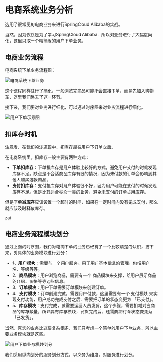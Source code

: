 # 电商系统业务分析

选用了很常见的电商业务来进行SpringCloud Alibaba的实战。

当然，因为仅仅是为了学习SpringCloud Alibaba，所以对业务进行了大幅度简化，这里只取一个精简版的用户下单业务。

## 电商业务流程

电商系统下单业务流程图：

![电商系统下单业务](https://gitee.com/wuyilong/picture-bed/raw/master/img/fdb84928b0e0478c85ea64f9392ef841~tplv-k3u1fbpfcp-watermark.png)

这个流程同样进行了简化，一般浏览完商品可能不会直接下单，而是先加入购物车，这里我们略去了这一环节。

接下来，我们要对业务进行细化，可以通过时序图来对业务流程进行细化。

![用户下单示意图](https://gitee.com/wuyilong/picture-bed/raw/master/img/392d23de065a43ca990d37681b363eb9~tplv-k3u1fbpfcp-watermark.png)

## 扣库存时机

注意看，在我们的泳道图中，扣库存是在用户下订单之后。

在电商系统里，扣库存一般主要有两种方式：

- **下单扣库存**：下单扣库存是用户体验比较好的方式，避免用户支付的时候发现库存不足。缺点是不合适商品库存有限的情况，因为未付款的订单会影响到其他人购买这款商品。
- **支付扣库存**：支付扣库存对用户体验很不好，因为用户可能在支付的时候发现库存不足。但是比较适合秒杀一类的业务，避免未支付的订单占用库存。

但是**下单减库存**应该设置一个超时的时间，如果在一定时间内没有完成支付，那么就应该及时释放库存。

zai

## 电商业务流程模块划分

通过上面的时序图，我们对电商下单的业务已经有了一个比较清楚的认识，接下来，对具体的业务模块进行划分：

- 1、**用户模块**：需要有一个用户服务，用于用户基本信息的管理，包括用户名、等级等等。
- 2、**商品模块**：用户浏览商品，需要有一个 商品模块来支撑，给用户展示商品的介绍、价格等等这些信息。
- 3、**订单模块**：用户下单需要订单模块来创建订单。
- 4、**支付模块**：订单创建完成，需要用户付款，这里需要有一个 支付模块 来实现支付功能，用户成功完成支付之后，需要把订单的状态变更为 「已支付」。
- 5、**库存模块**：支付完成，就需要运营人员发货，这个步骤，需要扣减对应商品的库存数量，所以要有库存模块，发货完成后，还需要把订单状态变更为「已发货」。

当然，真实的业务比这要复杂很多，我们只考虑一个简单的用户下单业务，所以主要业务模块就是这些。

![用户下单业务模块划分](https://gitee.com/wuyilong/picture-bed/raw/master/img/869820f9b61246f0a0b3e3b37a5092f1~tplv-k3u1fbpfcp-watermark.png)

我们采用纵向划分的服务划分方式，以义务为维度，对服务进行划分。